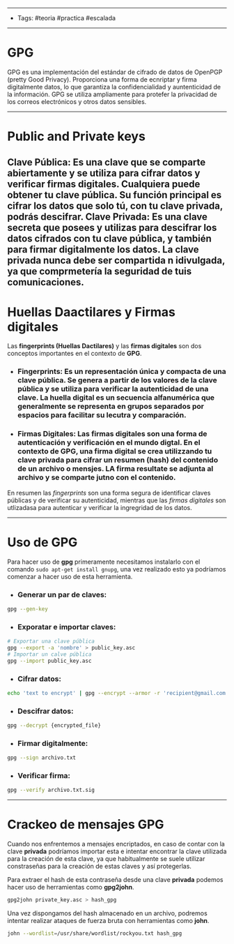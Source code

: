 ------
- Tags: #teoria #practica #escalada 
- -----
# GPG  

GPG es una implementación del estándar de cifrado de datos de OpenPGP (pretty Good Privacy). Proporciona una forma de ecnriptar y firma digitalmente datos, lo que garantiza la confidencialidad y auntenticidad de la información. GPG se utiliza ampliamente para protefer la privacidad de los correos electrónicos y otros datos sensibles. 

-----
# Public and Private keys

**Clave Pública:** Es una clave que se comparte abiertamente y se utiliza para cifrar datos y verificar firmas digitales. Cualquiera puede obtener tu clave pública. Su función principal es cifrar los datos que solo tú, con tu clave privada, podrás descifrar.
**Clave Privada:** Es una clave secreta que posees y utilizas para descifrar los datos cifrados con tu clave pública, y también para firmar digitalmente los datos. La clave privada nunca debe ser compartida n idivulgada, ya que comprmetería la seguridad de tuis comunicaciones. 
---
# Huellas Daactilares  y Firmas digitales

Las **fingerprints (Huellas Dactilares)** y las **firmas digitales** son dos conceptos importantes en el contexto de **GPG**.

- ### **Fingerprints:** Es un representación única y compacta de una clave pública. Se genera a partir de los valores de la clave pública y se utiliza para verificar la autenticidad de una clave. La huella digital es un secuencia alfanumérica que generalmente se representa en grupos separados por espacios para facilitar su lecutra y comparación.
- ### **Firmas Digitales:** Las firmas digitales son una forma de autenticación y verificación en el mundo digtal. En el contexto de GPG, una firma digital se crea utilizzando tu clave privada para cifrar un resumen (hash) del contenido de un archivo o mensjes. LA firma resultate se adjunta al archivo y se comparte jutno con el contenido. 
En resumen las *fingerprints* son una forma segura de identificar claves públicas y de verificar su autenticidad, mientras que las *firmas digitales* son utlizadasa para autenticar y verificar la ingregridad de los datos. 

------
# Uso de GPG

Para hacer uso de **gpg** primeramente necesitamos instalarlo con el comando `sudo apt-get install gnupg`, una vez realizado esto ya podríamos comenzar a hacer uso de esta herramienta. 

- ### **Generar un par de claves:** 
```bash
gpg --gen-key
```

- ### **Exporatar e importar claves:** 
```bash
# Exportar una clave pública
gpg --export -a 'nombre' > public_key.asc
# Importar un calve pública 
gpg --import public_key.asc
```

- ### **Cifrar datos:** 
```bash
echo 'text to encrypt' | gpg --encrypt --armor -r 'recipient@gmail.com' > text_encrypted.asc
```

- ### **Descifrar datos:** 
```bash
gpg --decrypt {encrypted_file}
```

- ### **Firmar digitalmente:**
```bash
gpg --sign archivo.txt
```

- ### **Verificar firma:**
```bash
gpg --verify archivo.txt.sig
```


-----
# Crackeo de mensajes GPG

Cuando nos enfrentemos a mensajes encriptados, en caso de contar con la clave **privada** podríamos importar esta e intentar encontrar la clave utilizada para la creación de esta clave, ya que habitualmente se suele utilizar constraseñas para la creación de estas claves y así protegerlas.

Para extraer el hash de esta contraseña desde una clave **privada** podemos hacer uso de herramientas como **gpg2john**. 

```bash
gpg2john private_key.asc > hash_gpg
```
Una vez dispongamos del hash almacenado en un archivo, podremos intentar realizar ataques de fuerza bruta con herramientas como **john**. 

```bash
john --wordlist=/usr/share/wordlist/rockyou.txt hash_gpg
```